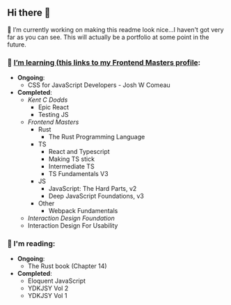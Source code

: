 ## Hi there 👋
🔭 I’m currently working on making this readme look nice...I haven't got very far as you can see. This will actually be a portfolio at some point in the future.

### 🌱 [I’m learning (this links to my Frontend Masters profile](https://frontendmasters.com/u/alunTurner/):
- **Ongoing**:
  - CSS for JavaScript Developers - Josh W Comeau  
- **Completed**:
  - _Kent C Dodds_
    - Epic React
    - Testing JS  
  - _Frontend Masters_
    - Rust
      - The Rust Programming Language
    - TS
      - React and Typescript
      - Making TS stick
      - Intermediate TS
      - TS Fundamentals V3
    - JS
      - JavaScript: The Hard Parts, v2
      - Deep JavaScript Foundations, v3 
    - Other
      - Webpack Fundamentals
  -  _Interaction Design Foundation_
    -  Interaction Design For Usability

### 📖 I'm reading:
- **Ongoing**:
  - The Rust book (Chapter 14) 
- **Completed**:
  - Eloquent JavaScript
  - YDKJSY Vol 2
  - YDKJSY Vol 1

